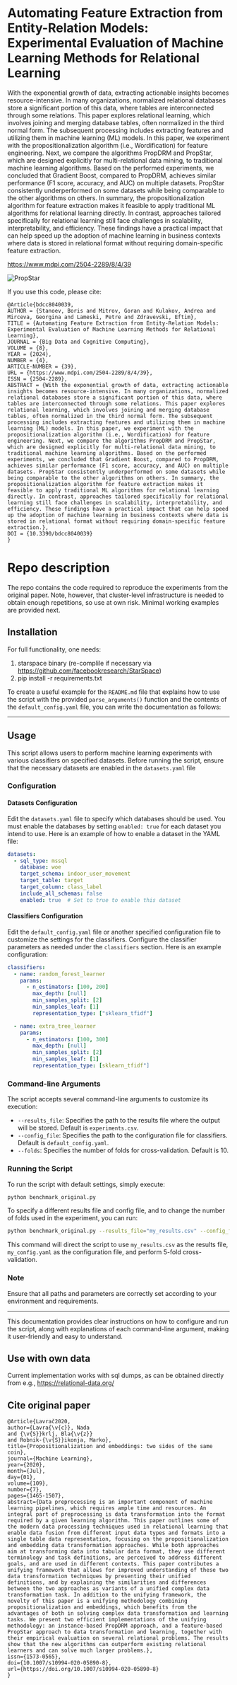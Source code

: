 # Automating Feature Extraction from Entity-Relation Models: Experimental Evaluation of Machine Learning Methods for Relational Learning
With the exponential growth of data, extracting actionable insights becomes resource-intensive. In many organizations, normalized relational databases store a significant portion of this data, where tables are interconnected through some relations. This paper explores relational learning, which involves joining and merging database tables, often normalized in the third normal form. The subsequent processing includes extracting features and utilizing them in machine learning (ML) models. In this paper, we experiment with the propositionalization algorithm (i.e., Wordification) for feature engineering. Next, we compare the algorithms PropDRM and PropStar, which are designed explicitly for multi-relational data mining, to traditional machine learning algorithms. Based on the performed experiments, we concluded that Gradient Boost, compared to PropDRM, achieves similar performance (F1 score, accuracy, and AUC) on multiple datasets. PropStar consistently underperformed on some datasets while being comparable to the other algorithms on others. In summary, the propositionalization algorithm for feature extraction makes it feasible to apply traditional ML algorithms for relational learning directly. In contrast, approaches tailored specifically for relational learning still face challenges in scalability, interpretability, and efficiency. These findings have a practical impact that can help speed up the adoption of machine learning in business contexts where data is stored in relational format without requiring domain-specific feature extraction.

https://www.mdpi.com/2504-2289/8/4/39

![PropStar](images/BDCC-08-00039-g002.png)

If you use this code, please cite:
```
@Article{bdcc8040039,
AUTHOR = {Stanoev, Boris and Mitrov, Goran and Kulakov, Andrea and Mirceva, Georgina and Lameski, Petre and Zdravevski, Eftim},
TITLE = {Automating Feature Extraction from Entity-Relation Models: Experimental Evaluation of Machine Learning Methods for Relational Learning},
JOURNAL = {Big Data and Cognitive Computing},
VOLUME = {8},
YEAR = {2024},
NUMBER = {4},
ARTICLE-NUMBER = {39},
URL = {https://www.mdpi.com/2504-2289/8/4/39},
ISSN = {2504-2289},
ABSTRACT = {With the exponential growth of data, extracting actionable insights becomes resource-intensive. In many organizations, normalized relational databases store a significant portion of this data, where tables are interconnected through some relations. This paper explores relational learning, which involves joining and merging database tables, often normalized in the third normal form. The subsequent processing includes extracting features and utilizing them in machine learning (ML) models. In this paper, we experiment with the propositionalization algorithm (i.e., Wordification) for feature engineering. Next, we compare the algorithms PropDRM and PropStar, which are designed explicitly for multi-relational data mining, to traditional machine learning algorithms. Based on the performed experiments, we concluded that Gradient Boost, compared to PropDRM, achieves similar performance (F1 score, accuracy, and AUC) on multiple datasets. PropStar consistently underperformed on some datasets while being comparable to the other algorithms on others. In summary, the propositionalization algorithm for feature extraction makes it feasible to apply traditional ML algorithms for relational learning directly. In contrast, approaches tailored specifically for relational learning still face challenges in scalability, interpretability, and efficiency. These findings have a practical impact that can help speed up the adoption of machine learning in business contexts where data is stored in relational format without requiring domain-specific feature extraction.},
DOI = {10.3390/bdcc8040039}
}
```
# Repo description
The repo contains the code required to reproduce the experiments from the original paper. Note, however, that cluster-level infrastructure is needed to obtain enough repetitions, so use at own risk. Minimal working examples are provided next.

## Installation
For full functionality, one needs:
1. starspace binary (re-complile if necessary via https://github.com/facebookresearch/StarSpace)
2. pip install -r requirements.txt

To create a useful example for the `README.md` file that explains how to use the script with the provided `parse_arguments()` function and the contents of the `default_config.yaml` file, you can write the documentation as follows:

---

## Usage

This script allows users to perform machine learning experiments with various classifiers on specified datasets. Before running the script, ensure that the necessary datasets are enabled in the `datasets.yaml` file

### Configuration

#### Datasets Configuration
Edit the `datasets.yaml` file to specify which databases should be used. You must enable the databases by setting `enabled: true` for each dataset you intend to use. Here is an example of how to enable a dataset in the YAML file:

```yaml
datasets:
  - sql_type: mssql
    database: woe
    target_schema: indoor_user_movement
    target_table: target
    target_column: class_label
    include_all_schemas: false
    enabled: true  # Set to true to enable this dataset
```

#### Classifiers Configuration
Edit the `default_config.yaml` file or another specified configuration file to customize the settings for the classifiers. Configure the classifier parameters as needed under the `classifiers` section. Here is an example configuration:

```yaml
classifiers:
  - name: random_forest_learner
    params:
      - n_estimators: [100, 200]
        max_depth: [null]
        min_samples_split: [2]
        min_samples_leaf: [1]
        representation_type: ["sklearn_tfidf"]

  - name: extra_tree_learner
    params:
      - n_estimators: [100, 300]
        max_depth: [null]
        min_samples_split: [2]
        min_samples_leaf: [1]
        representation_type: [sklearn_tfidf"]
```

### Command-line Arguments

The script accepts several command-line arguments to customize its execution:

- `--results_file`: Specifies the path to the results file where the output will be stored. Default is `experiments.csv`.
- `--config_file`: Specifies the path to the configuration file for classifiers. Default is `default_config.yaml`.
- `--folds`: Specifies the number of folds for cross-validation. Default is 10.

### Running the Script

To run the script with default settings, simply execute:

```bash
python benchmark_original.py
```

To specify a different results file and config file, and to change the number of folds used in the experiment, you can run:

```bash
python benchmark_original.py --results_file="my_results.csv" --config_file="my_config.yaml" --folds=5
```

This command will direct the script to use `my_results.csv` as the results file, `my_config.yaml` as the configuration file, and perform 5-fold cross-validation.

### Note

Ensure that all paths and parameters are correctly set according to your environment and requirements.

---

This documentation provides clear instructions on how to configure and run the script, along with explanations of each command-line argument, making it user-friendly and easy to understand.

## Use with own data
Current implementation works with sql dumps, as can be obtained directly from e.g., https://relational-data.org/


## Cite original paper
```
@Article{Lavrač2020,
author={Lavra{\v{c}}, Nada
and {\v{S}}krlj, Bla{\v{z}}
and Robnik-{\v{S}}ikonja, Marko},
title={Propositionalization and embeddings: two sides of the same coin},
journal={Machine Learning},
year={2020},
month={Jul},
day={01},
volume={109},
number={7},
pages={1465-1507},
abstract={Data preprocessing is an important component of machine learning pipelines, which requires ample time and resources. An integral part of preprocessing is data transformation into the format required by a given learning algorithm. This paper outlines some of the modern data processing techniques used in relational learning that enable data fusion from different input data types and formats into a single table data representation, focusing on the propositionalization and embedding data transformation approaches. While both approaches aim at transforming data into tabular data format, they use different terminology and task definitions, are perceived to address different goals, and are used in different contexts. This paper contributes a unifying framework that allows for improved understanding of these two data transformation techniques by presenting their unified definitions, and by explaining the similarities and differences between the two approaches as variants of a unified complex data transformation task. In addition to the unifying framework, the novelty of this paper is a unifying methodology combining propositionalization and embeddings, which benefits from the advantages of both in solving complex data transformation and learning tasks. We present two efficient implementations of the unifying methodology: an instance-based PropDRM approach, and a feature-based PropStar approach to data transformation and learning, together with their empirical evaluation on several relational problems. The results show that the new algorithms can outperform existing relational learners and can solve much larger problems.},
issn={1573-0565},
doi={10.1007/s10994-020-05890-8},
url={https://doi.org/10.1007/s10994-020-05890-8}
}

```
